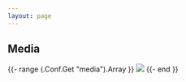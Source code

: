 ```yaml
---
layout: page
---
```


## Media

<div class="d-flex flex-wrap">
    {{- range (.Conf.Get "media").Array }}
    <a href="./img/game/{{ . }}.png" target="_blank" class="w-100 my-2"><img class="img-fluid" src="./img/game/{{ . }}-thumb.png"/></a>
    {{- end }}
</div>